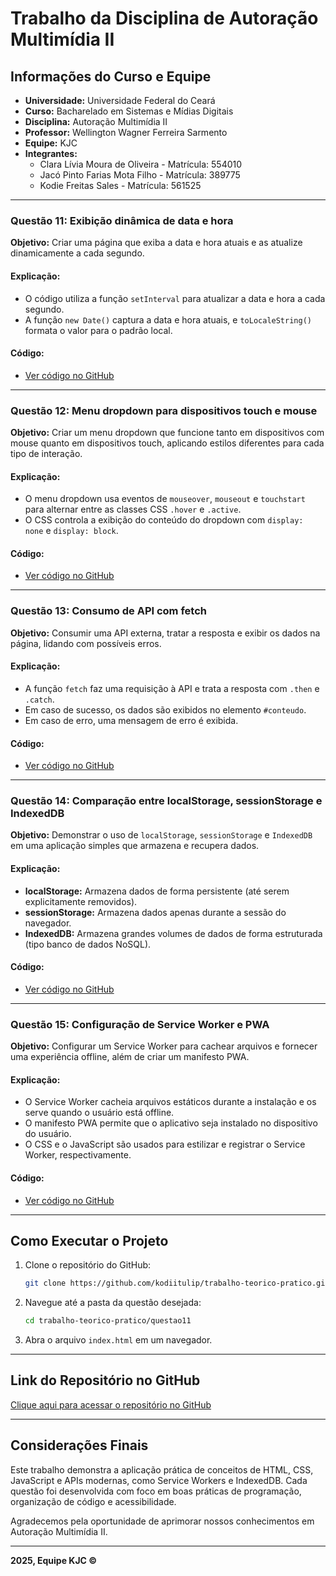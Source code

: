 # Trabalho da Disciplina de Autoração Multimídia II

## Informações do Curso e Equipe

- **Universidade:** Universidade Federal do Ceará
- **Curso:** Bacharelado em Sistemas e Mídias Digitais
- **Disciplina:** Autoração Multimídia II
- **Professor:** Wellington Wagner Ferreira Sarmento
- **Equipe:** KJC
- **Integrantes:**
  - Clara Lívia Moura de Oliveira - Matrícula: 554010
  - Jacó Pinto Farias Mota Filho - Matrícula: 389775
  - Kodie Freitas Sales - Matrícula: 561525

---

### **Questão 11: Exibição dinâmica de data e hora**

**Objetivo:** Criar uma página que exiba a data e hora atuais e as atualize dinamicamente a cada segundo.

#### Explicação:
- O código utiliza a função `setInterval` para atualizar a data e hora a cada segundo.
- A função `new Date()` captura a data e hora atuais, e `toLocaleString()` formata o valor para o padrão local.

#### Código:
- [Ver código no GitHub](https://github.com/kodiitulip/trabalho-teorico-pratico/tree/main/questao11)

---

### **Questão 12: Menu dropdown para dispositivos touch e mouse**

**Objetivo:** Criar um menu dropdown que funcione tanto em dispositivos com mouse quanto em dispositivos touch, aplicando estilos diferentes para cada tipo de interação.

#### Explicação:
- O menu dropdown usa eventos de `mouseover`, `mouseout` e `touchstart` para alternar entre as classes CSS `.hover` e `.active`.
- O CSS controla a exibição do conteúdo do dropdown com `display: none` e `display: block`.

#### Código:
- [Ver código no GitHub](https://github.com/kodiitulip/trabalho-teorico-pratico/tree/main/questao12)

---

### **Questão 13: Consumo de API com fetch**

**Objetivo:** Consumir uma API externa, tratar a resposta e exibir os dados na página, lidando com possíveis erros.

#### Explicação:
- A função `fetch` faz uma requisição à API e trata a resposta com `.then` e `.catch`.
- Em caso de sucesso, os dados são exibidos no elemento `#conteudo`.
- Em caso de erro, uma mensagem de erro é exibida.

#### Código:
- [Ver código no GitHub](https://github.com/kodiitulip/trabalho-teorico-pratico/tree/main/questao13)

---

### **Questão 14: Comparação entre localStorage, sessionStorage e IndexedDB**

**Objetivo:** Demonstrar o uso de `localStorage`, `sessionStorage` e `IndexedDB` em uma aplicação simples que armazena e recupera dados.

#### Explicação:
- **localStorage:** Armazena dados de forma persistente (até serem explicitamente removidos).
- **sessionStorage:** Armazena dados apenas durante a sessão do navegador.
- **IndexedDB:** Armazena grandes volumes de dados de forma estruturada (tipo banco de dados NoSQL).

#### Código:
- [Ver código no GitHub](https://github.com/kodiitulip/trabalho-teorico-pratico/tree/main/questao14)

---

### **Questão 15: Configuração de Service Worker e PWA**

**Objetivo:** Configurar um Service Worker para cachear arquivos e fornecer uma experiência offline, além de criar um manifesto PWA.

#### Explicação:
- O Service Worker cacheia arquivos estáticos durante a instalação e os serve quando o usuário está offline.
- O manifesto PWA permite que o aplicativo seja instalado no dispositivo do usuário.
- O CSS e o JavaScript são usados para estilizar e registrar o Service Worker, respectivamente.

#### Código:
- [Ver código no GitHub](https://github.com/kodiitulip/trabalho-teorico-pratico/tree/main/questao15)

---

## Como Executar o Projeto

1. Clone o repositório do GitHub:
   ```bash
   git clone https://github.com/kodiitulip/trabalho-teorico-pratico.git
   ```
2. Navegue até a pasta da questão desejada:
   ```bash
   cd trabalho-teorico-pratico/questao11
   ```
3. Abra o arquivo `index.html` em um navegador.

---

## Link do Repositório no GitHub

[Clique aqui para acessar o repositório no GitHub](https://github.com/kodiitulip/trabalho-teorico-pratico)

---

## Considerações Finais

Este trabalho demonstra a aplicação prática de conceitos de HTML, CSS, JavaScript e APIs modernas, como Service Workers e IndexedDB. Cada questão foi desenvolvida com foco em boas práticas de programação, organização de código e acessibilidade.

Agradecemos pela oportunidade de aprimorar nossos conhecimentos em Autoração Multimídia II.

---

**2025, Equipe KJC ©**